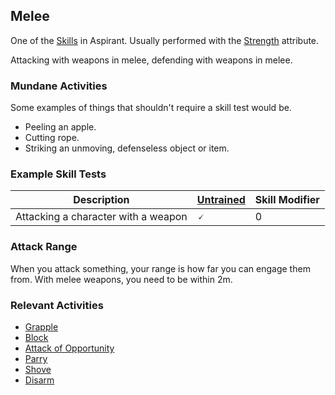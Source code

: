 ## Melee
One of the [Skills](Skills) in Aspirant. Usually performed with the [Strength](Stats#Strength) attribute.

Attacking with weapons in melee, defending with weapons in melee.

### Mundane Activities
Some examples of things that shouldn't require a skill test would be.
* Peeling an apple.
* Cutting rope.
* Striking an unmoving, defenseless object or item.

### Example Skill Tests
| Description                         | [Untrained](Skills#Untrained) | Skill Modifier |
| ----------------------------------- | ----------------------------- | -------------- |
| Attacking a character with a weapon | 🗸                             | 0               |

### Attack Range
When you attack something, your range is how far you can engage them from. With melee weapons, you need to be within 2m. 

### Relevant Activities
* [Grapple](Combat#Grapple)
* [Block](Combat#Block)
* [Attack of Opportunity](Combat#Attack%20of%20Opportunity)
* [Parry](Combat#Parry)
* [Shove](Combat#Shove)
* [Disarm](Combat#Disarm)